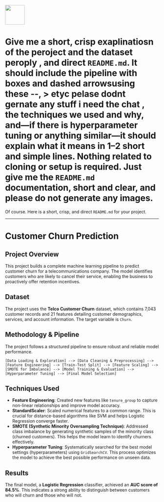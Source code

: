 <img src="https://r2cdn.perplexity.ai/pplx-full-logo-primary-dark%402x.png" style="height:64px;margin-right:32px"/>

# Give me a short, crisp exaplinatiosn of the peroject and the dataset peroply , and direct `README.md`. It should include the pipeline with boxes and dashed arrowsusing these --, > etyc pelase dodnt gernate any stuff i need the chat , the techniques we used and why, and—if there is hyperparameter tuning or anything similar—it should explain what it means in 1–2 short and simple lines. Nothing related to cloning or setup is required. Just give me the `README.md` documentation, short and clear, and please do not generate any images.

Of course. Here is a short, crisp, and direct `README.md` for your project.

***

# Customer Churn Prediction

## Project Overview

This project builds a complete machine learning pipeline to predict customer churn for a telecommunications company. The model identifies customers who are likely to cancel their service, enabling the business to proactively offer retention incentives.

## Dataset

The project uses the **Telco Customer Churn** dataset, which contains 7,043 customer records and 21 features detailing customer demographics, services, and account information. The target variable is `Churn`.

## Methodology \& Pipeline

The project follows a structured pipeline to ensure robust and reliable model performance.

```
[Data Loading & Exploration] --> [Data Cleaning & Preprocessing] --> [Feature Engineering] --> [Train-Test Split] --> [Feature Scaling] --> [SMOTE for Imbalance] --> [Model Training & Evaluation] --> [Hyperparameter Tuning] --> [Final Model Selection]
```


## Techniques Used

* **Feature Engineering**: Created new features like `tenure_group` to capture non-linear relationships and improve model accuracy.
* **StandardScaler**: Scaled numerical features to a common range. This is crucial for distance-based algorithms like SVM and helps Logistic Regression converge faster.
* **SMOTE (Synthetic Minority Oversampling Technique)**: Addressed class imbalance by generating synthetic samples of the minority class (churned customers). This helps the model learn to identify churners effectively.
* **Hyperparameter Tuning**: Systematically searched for the best model settings (hyperparameters) using `GridSearchCV`. This process optimizes the model to achieve the best possible performance on unseen data.


## Results

The final model, a **Logistic Regression** classifier, achieved an **AUC score of 84.5%**. This indicates a strong ability to distinguish between customers who will churn and those who will not.

